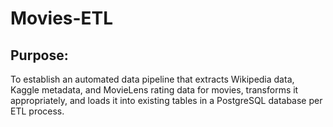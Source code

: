 # Movies-ETL
## Purpose:
To establish an automated data pipeline that extracts Wikipedia data, Kaggle metadata, and MovieLens rating data for movies, transforms it appropriately, and loads it into existing tables in a PostgreSQL database per ETL process.
